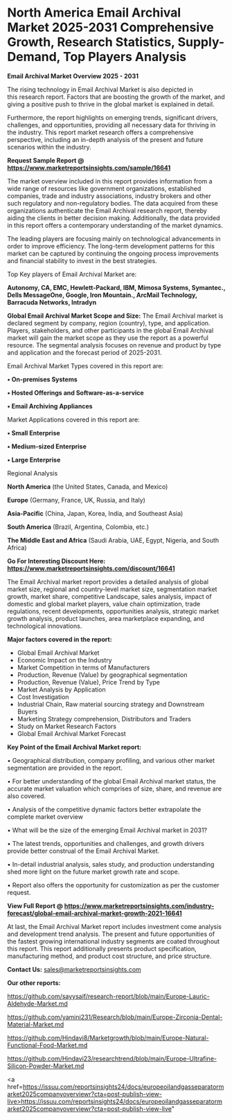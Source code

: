 # North America Email Archival Market 2025-2031 Comprehensive Growth, Research Statistics, Supply-Demand,  Top Players Analysis

<Strong> Email Archival Market Overview 2025 - 2031</strong>

The rising technology in Email Archival Market is also depicted in this research report. Factors that are boosting the growth of the market, and giving a positive push to thrive in the global market is explained in detail.

Furthermore, the report highlights on emerging trends, significant drivers, challenges, and opportunities, providing all necessary data for thriving in the industry. This report market research offers a comprehensive perspective, including an in-depth analysis of the present and future scenarios within the industry.

<strong>Request Sample Report @ <a href=https://www.marketreportsinsights.com/sample/16641>https://www.marketreportsinsights.com/sample/16641</a></strong>

The market overview included in this report provides information from a wide range of resources like government organizations, established companies, trade and industry associations, industry brokers and other such regulatory and non-regulatory bodies. The data acquired from these organizations authenticate the Email Archival research report, thereby aiding the clients in better decision making. Additionally, the data provided in this report offers a contemporary understanding of the market dynamics.

The leading players are focusing mainly on technological advancements in order to improve efficiency. The long-term development patterns for this market can be captured by continuing the ongoing process improvements and financial stability to invest in the best strategies.

Top Key players of Email Archival Market are:

<strong>Autonomy, CA, EMC, Hewlett-Packard, IBM, Mimosa Systems, Symantec., Dells MessageOne, Google, Iron Mountain., ArcMail Technology, Barracuda Networks, Intradyn</strong>

<strong><b>Global Email Archival Market Scope and Size:</b></strong>
The Email Archival market is declared segment by company, region (country), type, and application. Players, stakeholders, and other participants in the global Email Archival market will gain the market scope as they use the report as a powerful resource. The segmental analysis focuses on revenue and product by type and application and the forecast period of 2025-2031.

Email Archival Market Types covered in this report are:

<strong>• On-premises Systems

• Hosted Offerings and Software-as-a-service

• Email Archiving Appliances</strong>

Market Applications covered in this report are:

<strong>• Small Enterprise

• Medium-sized Enterprise

• Large Enterprise</strong> 

Regional Analysis

<strong>North America</strong> (the United States, Canada, and Mexico)

<strong>Europe</strong> (Germany, France, UK, Russia, and Italy)

<strong>Asia-Pacific</strong> (China, Japan, Korea, India, and Southeast Asia)

<strong>South America</strong> (Brazil, Argentina, Colombia, etc.)

<strong>The Middle East and Africa</strong> (Saudi Arabia, UAE, Egypt, Nigeria, and South Africa)

<strong>Go For Interesting Discount Here: <a href=https://www.marketreportsinsights.com/discount/16641>https://www.marketreportsinsights.com/discount/16641</a></strong>

The Email Archival market report provides a detailed analysis of global market size, regional and country-level market size, segmentation market growth, market share, competitive Landscape, sales analysis, impact of domestic and global market players, value chain optimization, trade regulations, recent developments, opportunities analysis, strategic market growth analysis, product launches, area marketplace expanding, and technological innovations.

<strong><b>Major factors covered in the report:</b></strong>
<ul>
  <li>Global Email Archival Market </li>
  <li>Economic Impact on the Industry</li>
  <li>Market Competition in terms of Manufacturers</li>
  <li>Production, Revenue (Value) by geographical segmentation</li>
  <li>Production, Revenue (Value), Price Trend by Type</li>
  <li>Market Analysis by Application</li>
  <li>Cost Investigation</li>
  <li>Industrial Chain, Raw material sourcing strategy and Downstream Buyers</li>
  <li>Marketing Strategy comprehension, Distributors and Traders</li>
  <li>Study on Market Research Factors</li>
  <li>Global Email Archival Market Forecast</li>
</ul>

<strong><b>Key Point of the Email Archival Market report:</b></strong>

• Geographical distribution, company profiling, and various other market segmentation are provided in the report.

• For better understanding of the global Email Archival market status, the accurate market valuation which comprises of size, share, and revenue are also covered.

• Analysis of the competitive dynamic factors better extrapolate the complete market overview

• What will be the size of the emerging Email Archival market in 2031?

• The latest trends, opportunities and challenges, and growth drivers provide better construal of the Email Archival Market.

• In-detail industrial analysis, sales study, and production understanding shed more light on the future market growth rate and scope.

• Report also offers the opportunity for customization as per the customer request.

<strong><b>View Full Report @ <a href=https://www.marketreportsinsights.com/industry-forecast/global-email-archival-market-growth-2021-16641>https://www.marketreportsinsights.com/industry-forecast/global-email-archival-market-growth-2021-16641</a></b></strong>


At last, the Email Archival Market report includes investment come analysis and development trend analysis. The present and future opportunities of the fastest growing international industry segments are coated throughout this report. This report additionally presents product specification, manufacturing method, and product cost structure, and price structure.

<strong>Contact Us:</strong>
sales@marketreportsinsights.com

<strong>Our other reports:</strong>

<a href=https://github.com/sayysaif/research-report/blob/main/Europe-Lauric-Aldehyde-Market.md>https://github.com/sayysaif/research-report/blob/main/Europe-Lauric-Aldehyde-Market.md</a>

<a href=https://github.com/yamini231/Research/blob/main/Europe-Zirconia-Dental-Material-Market.md>https://github.com/yamini231/Research/blob/main/Europe-Zirconia-Dental-Material-Market.md</a>

<a href=https://github.com/Hindavi8/Marketgrowth/blob/main/Europe-Natural-Functional-Food-Market.md>https://github.com/Hindavi8/Marketgrowth/blob/main/Europe-Natural-Functional-Food-Market.md</a>

<a href=https://github.com/Hindavi23/researchtrend/blob/main/Europe-Ultrafine-Silicon-Powder-Market.md>https://github.com/Hindavi23/researchtrend/blob/main/Europe-Ultrafine-Silicon-Powder-Market.md</a>

<a href=https://issuu.com/reportsinsights24/docs/europeoilandgasseparatormarket2025companyoverviewr?cta=post-publish-view-live>https://issuu.com/reportsinsights24/docs/europeoilandgasseparatormarket2025companyoverviewr?cta=post-publish-view-live</a>"
